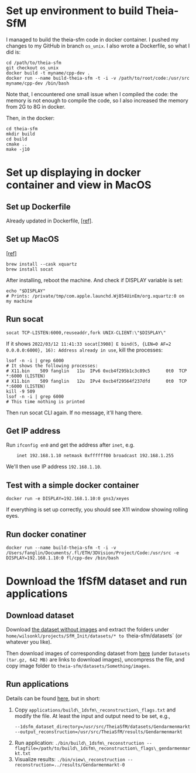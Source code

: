 # Set up environment to build Theia-SfM

I managed to build the theia-sfm code in docker container. I pushed my changes to my GitHub in branch `os_unix`. I also wrote a Dockerfile, so what I did is:

```
cd /path/to/theia-sfm
git checkout os_unix
docker build -t myname/cpp-dev .
docker run --name build-theia-sfm -t -i -v /path/to/root/code:/usr/src myname/cpp-dev /bin/bash
```

Note that, I encountered one small issue when I compiled the code: the memory is not enough to compile the code, so I also increased the memory from 2G to 8G in docker.

Then, in the docker:
```
cd theia-sfm
mkdir build
cd build
cmake ..
make -j10
```

# Set up displaying in docker container and view in MacOS

## Set up Dockerfile

Already updated in Dockerfile, [[ref]](https://benit.github.io/blog/2019/02/15/ssh-x11-docker/).

## Set up MacOS

[[ref]](https://blog.mkari.de/posts/glx-on-mac/)

```
brew install --cask xquartz
brew install socat
```

After installing, reboot the machine. And check if DISPLAY variable is set:

```
echo "$DISPLAY"
# Prints: /private/tmp/com.apple.launchd.Wj854UinEm/org.xquartz:0 on my machine
```

## Run socat

```
socat TCP-LISTEN:6000,reuseaddr,fork UNIX-CLIENT:\"$DISPLAY\"
```

If it shows `2022/03/12 11:41:33 socat[3908] E bind(5, {LEN=0 AF=2 0.0.0.0:6000}, 16): Address already in use`, kill the processes:

```
lsof -n -i | grep 6000
# It shows the following processes:
# X11.bin    509 fanglin   11u  IPv6 0xcb4f295b1c3c89c5      0t0  TCP *:6000 (LISTEN)
# X11.bin    509 fanglin   12u  IPv4 0xcb4f29564f237dfd      0t0  TCP *:6000 (LISTEN)
kill -9 509
lsof -n -i | grep 6000
# This time nothing is printed
```

Then run socat CLI again. If no message, it'll hang there.

## Get IP address

Run `ifconfig en0` and get the address after `inet`, e.g.
```
	inet 192.168.1.10 netmask 0xffffff00 broadcast 192.168.1.255
```

We'll then use IP address `192.168.1.10`.

## Test with a simple docker container

```
docker run -e DISPLAY=192.168.1.10:0 gns3/xeyes
```

If everything is set up correctly, you should see X11 window showing rolling eyes.

## Run docker conatiner

```
docker run --name build-theia-sfm -t -i -v /Users/fanglin/Documents/.fl/ETH/3DVision/Project/Code:/usr/src -e DISPLAY=192.168.1.10:0 fl/cpp-dev /bin/bash
```

# Download the 1fSfM dataset and run applications

## Download dataset

Download [the dataset without images](http://landmark.cs.cornell.edu/projects/1dsfm/datasets.tar.gz) and extract the folders under `home/wilsonkl/projects/SfM_Init/datasets/* to `theia-sfm/datasets` (or whatever you like).

Then download images of corresponding dataset from [here](http://www.cs.cornell.edu/projects/1dsfm/) (under `Datasets (tar.gz, 642 MB)` are links to download images),
uncompress the file, and copy image folder to `theia-sfm/datasets/Something/images`.

## Run applications

Details can be found [here](http://theia-sfm.org/applications.html), but in short:
1. Copy `applications/build\_1dsfm\_reconstruction\_flags.txt` and modify the file. At least the input and output need to be set, e.g.,
   ```
   --1dsfm_dataset_directory=/usr/src/TheiaSfM/datasets/Gendarmenmarkt
   --output_reconstruction=/usr/src/TheiaSfM/results/Gendarmenmarkt
   ```
2. Run application: `./bin/build\_1dsfm\_reconstruction --flagfile=/path/to/build\_1dsfm\_reconstruction\_flags\_gendarmenmarkt.txt`
3. Visualize results: `./bin/view\_reconstruction --reconstruction=../results/Gendarmenmarkt-0`

